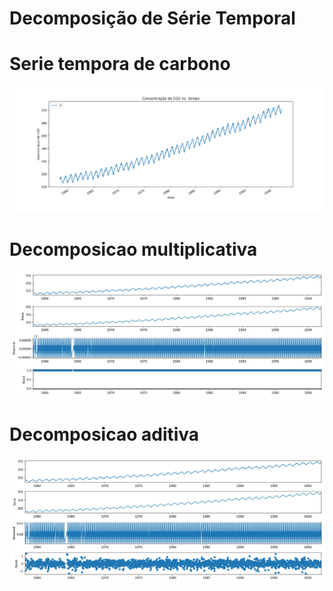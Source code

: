 # Decomposição de Série Temporal

# Serie tempora de carbono
![serie_temporal](serie_temporal.png   "Serie temporal Co2")

# Decomposicao multiplicativa
![decomposicao_multiplicativa](decomposicao_multiplicativa.png  "Decomposicao aditiva")

# Decomposicao aditiva
![decomposicao_aditiva](decomposicao_aditiva.png  "Decomposicao aditiva")